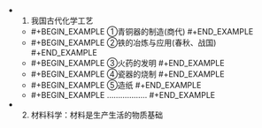 -
  1. 我国古代化学工艺
	-
	  #+BEGIN_EXAMPLE
	  ①青铜器的制造(商代)
	  #+END_EXAMPLE
	-
	  #+BEGIN_EXAMPLE
	  ②铁的冶炼与应用(春秋、战国)
	  #+END_EXAMPLE
	-
	  #+BEGIN_EXAMPLE
	  ③火药的发明
	  #+END_EXAMPLE
	-
	  #+BEGIN_EXAMPLE
	  ④瓷器的烧制
	  #+END_EXAMPLE
	-
	  #+BEGIN_EXAMPLE
	  ⑤造纸
	  #+END_EXAMPLE
	-
	  #+BEGIN_EXAMPLE
	  ………………
	  #+END_EXAMPLE
-
  2. 材料科学：材料是生产生活的物质基础